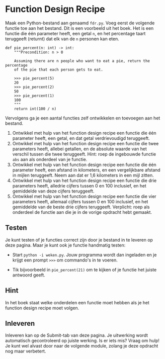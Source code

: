 # Function Design Recipe

Maak een Python-bestand aan genaamd `fdr.py`. Voeg eerst de volgende functie toe aan het bestand. Dit is een voorbeeld uit het boek. Het is een functie die één parameter heeft, een getal `n`, en het percentage taart teruggeeft (returnt) dat elk van de `n` personen kan eten.

    def pie_percent(n: int) -> int:
        """Precondition: n > 0

        Assuming there are n people who want to eat a pie, return the percentage
        of the pie that each person gets to eat.

        >>> pie_percent(5)
        20
        >>> pie_percent(2)
        50
        >>> pie_percent(1)
        100
        """
        return int(100 / n)

Vervolgens ga je een aantal functies zelf ontwikkelen en toevoegen aan het bestand.

1. Ontwikkel met hulp van het function design recipe een functie die één parameter heeft, een getal, en dat getal verdrievoudigd teruggeeft.
1. Ontwikkel met hulp van het function design recipe een functie die twee parameters heeft, allebei getallen, en de absolute waarde van het verschil tussen die twee teruggeeft. Hint: roep de ingebouwde functie `abs` aan als onderdeel van je functie.
1. Ontwikkel met hulp van het function design recipe een functie die één parameter heeft, een afstand in kilometers, en een vergelijkbare afstand in mijlen teruggeeft. Neem aan dat er 1,6 kilometers in een mijl zitten.
1. Ontwikkel met hulp van het function design recipe een functie die drie parameters heeft, alledrie cijfers tussen 0 en 100 inclusief, en het gemiddelde van deze cijfers teruggeeft.
1. Ontwikkel met hulp van het function design recipe een functie die vier parameters heeft, allemaal cijfers tussen 0 en 100 inclusief, en het gemiddelde van de beste drie cijfers teruggeeft. Verplicht: roep als onderdeel de functie aan die je in de vorige opdracht hebt gemaakt.

## Testen

Je kunt testen of je functies correct zijn door je bestand in te leveren op deze pagina. Maar je kunt ook je functie handmatig testen:

- Start `python -i weken.py`. Jouw programma wordt dan ingeladen en je krijgt een prompt `>>>` om commando's in te voeren.

- Tik bijvoorbeeld in `pie_percent(21)` om te kijken of je functie het juiste antwoord geeft.

## Hint

In het boek staat welke onderdelen een functie moet hebben als je het function design recipe moet volgen.

## Inleveren

Inleveren kan op de Submit-tab van deze pagina. Je uitwerking wordt automatisch gecontroleerd op juiste werking. Is er iets mis? Vraag om hulp! Je kunt wel alvast door naar de volgende module, zolang je deze opdracht nog maar verbetert.
